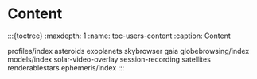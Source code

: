 # Content

:::{toctree}
:maxdepth: 1
:name: toc-users-content
:caption: Content

profiles/index
asteroids
exoplanets
skybrowser
gaia
globebrowsing/index
models/index
solar-video-overlay
session-recording
satellites
renderablestars
ephemeris/index
:::
